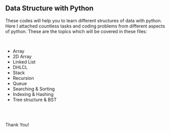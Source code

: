 <h2>Data Structure with Python</h2>

 <p>These codes will help you to learn different structures of data with python. Here I attached countless tasks and coding problems from different aspects of python. These are the topics which will be covered in these files:</p>
<br>
<ul>
<li>Array</li>
<li>2D Array</li>
<li>Linked List</li>
<li>DHLCL</li>

<li>Stack</li>
<li>Recursion</li>
<li>Queue</li>
<li>Searching & Sorting</li>
<li>Indexing & Hashing</li>
<li>Tree structure & BST</li>
</ul>

<br>
<br>
<P>Thank You!</P>
